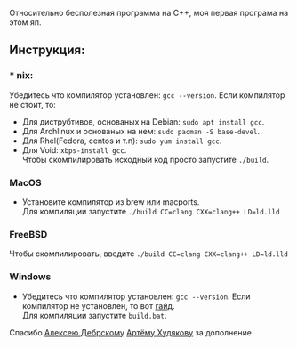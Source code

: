 Относительно бесполезная программа на С++, моя первая програма на этом яп.
## Инструкция:
 ### * nix:
   Убедитесь что компилятор установлен: `gcc --version`. Если компилятор не стоит, то:
   * Для диструбтивов, основаных на Debian: `sudo apt install gcc`.
   * Для Archlinux и основаных на нем: `sudo pacman -S base-devel`.
   * Для Rhel(Fedora, centos и т.п): `sudo yum install gcc`.
   * Для Void: `xbps-install gcc`.<br>
   Чтобы скомпилировать исходный код просто запустите `./build`.
 ### MacOS
   * Установите компилятор из brew или macports.<br/>
   Для компиляции запустите `./build CC=clang CXX=clang++ LD=ld.lld`
 ### FreeBSD
   Чтобы скомпилировать, введите `./build CC=clang CXX=clang++ LD=ld.lld`
 ### Windows
   * Убедитесь что компилятор установлен: `gcc --version`. Если компилятор не установлен, то вот [гайд](https://programforyou.ru/poleznoe/kak-ustanovit-gcc-dlya-windows).<br>
   Для компиляции запустите `build.bat`.<br/>
   
Спасибо [Алексею Дебрскому](https://t.me/debrsky) [Артёму Худякову](https://t.me/bruhLinkToMe) за дополнение
